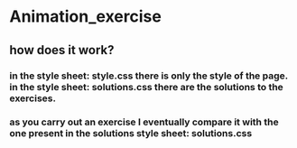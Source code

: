 # Animation_exercise

## how does it work?

### in the style sheet: style.css there is only the style of the page. in the style sheet: solutions.css there are the solutions to the exercises.

### as you carry out an exercise I eventually compare it with the one present in the solutions style sheet: solutions.css